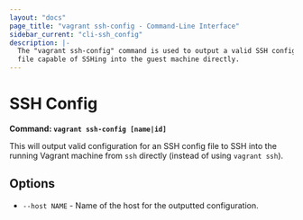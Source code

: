 ```yaml
---
layout: "docs"
page_title: "vagrant ssh-config - Command-Line Interface"
sidebar_current: "cli-ssh_config"
description: |-
  The "vagrant ssh-config" command is used to output a valid SSH configuration
  file capable of SSHing into the guest machine directly.
---
```


# SSH Config

**Command: `vagrant ssh-config [name|id]`**

This will output valid configuration for an SSH config file to SSH
into the running Vagrant machine from `ssh` directly (instead of
using `vagrant ssh`).

## Options

* `--host NAME` - Name of the host for the outputted configuration.
